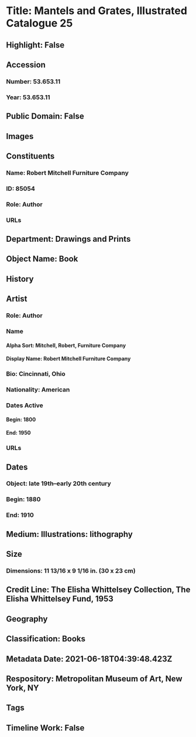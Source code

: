 # Title: Mantels and Grates, Illustrated Catalogue 25
## Highlight: False
## Accession
### Number: 53.653.11
### Year: 53.653.11
## Public Domain: False
## Images
## Constituents
### Name: Robert Mitchell Furniture Company
### ID: 85054
### Role: Author
### URLs
## Department: Drawings and Prints
## Object Name: Book
## History
## Artist
### Role: Author
### Name
#### Alpha Sort: Mitchell, Robert, Furniture Company
#### Display Name: Robert Mitchell Furniture Company
### Bio: Cincinnati, Ohio
### Nationality: American
### Dates Active
#### Begin: 1800
#### End: 1950
### URLs
## Dates
### Object: late 19th–early 20th century
### Begin: 1880
### End: 1910
## Medium: Illustrations: lithography
## Size
### Dimensions: 11 13/16 x 9 1/16 in. (30 x 23 cm)
## Credit Line: The Elisha Whittelsey Collection, The Elisha Whittelsey Fund, 1953
## Geography
## Classification: Books
## Metadata Date: 2021-06-18T04:39:48.423Z
## Respository: Metropolitan Museum of Art, New York, NY
## Tags
## Timeline Work: False